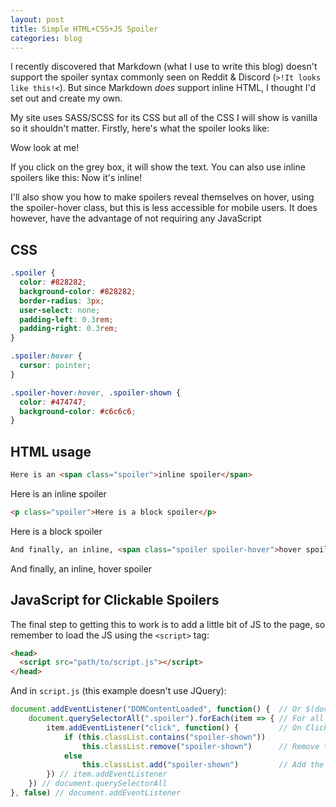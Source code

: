 ```yaml
---
layout: post
title: Simple HTML+CSS+JS Spoiler
categories: blog
---
```


I recently discovered that Markdown (what I use to write this blog) doesn't support the spoiler syntax commonly seen on
Reddit & Discord (`>!It looks like this!<`). But since Markdown *does* support inline HTML, I thought I'd set out and
create my own.

My site uses SASS/SCSS for its CSS but all of the CSS I will show is vanilla so it shouldn't matter. Firstly, here's
what the spoiler looks like:

<p class="spoiler">Wow look at me!</p>

If you click on the grey box, it will show the text. You can also use inline spoilers like this: <span class="spoiler">
Now it's inline!</span>

I'll also show you how to make spoilers reveal themselves on hover, using <span class="spoiler spoiler-hover">the
spoiler-hover class</span>, but this is less accessible for mobile users. It does however, have the advantage of not
requiring any JavaScript

<!--more-->

## CSS

```css
.spoiler {
  color: #828282;
  background-color: #828282;
  border-radius: 3px;
  user-select: none;
  padding-left: 0.3rem;
  padding-right: 0.3rem;
}

.spoiler:hover {
  cursor: pointer;
}

.spoiler-hover:hover, .spoiler-shown {
  color: #474747;
  background-color: #c6c6c6;
}
```

## HTML usage

```html
Here is an <span class="spoiler">inline spoiler</span>
```

Here is an <span class="spoiler">inline spoiler</span>

```html
<p class="spoiler">Here is a block spoiler</p>
```

<p class="spoiler">Here is a block spoiler</p>

```html
And finally, an inline, <span class="spoiler spoiler-hover">hover spoiler</span>
```

And finally, an inline, <span class="spoiler spoiler-hover">hover spoiler</span>

## JavaScript for Clickable Spoilers

The final step to getting this to work is to add a little bit of JS to the page, so remember to load the JS using the
`<script>` tag:

```html
<head>
  <script src="path/to/script.js"></script>
</head>
```

And in `script.js` (this example doesn't use JQuery):

```js
document.addEventListener("DOMContentLoaded", function() {  // Or $(document).ready() in JQuery
    document.querySelectorAll(".spoiler").forEach(item => { // For all elements with the spoiler class
        item.addEventListener("click", function() {         // On Click
            if (this.classList.contains("spoiler-shown"))
                this.classList.remove("spoiler-shown")      // Remove the spoiler-shown class if it's shown
            else
                this.classList.add("spoiler-shown")         // Add the spoiler-shown class if it's hidden
        }) // item.addEventListener
    }) // document.querySelectorAll
}, false) // document.addEventListener
```
